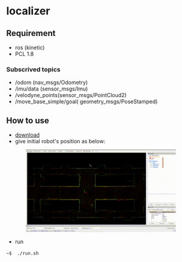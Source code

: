 # localizer

## Requirement
- ros (kinetic)
- PCL 1.8

### Subscrived topics
- /odom (nav_msgs/Odometry)
- /imu/data (sensor_msgs/Imu)
- /velodyne_points(sensor_msgs/PointCloud2)
- /move_base_simple/goal( geometry_msgs/PoseStamped)

## How to use
- [download](https://drive.google.com/file/d/1BaPeG6ogi5xXnTieIbWilvUuJZT4bIzt/view?usp=sharing)
- give initial robot's position as below:
<p align="center"><img src="example_data/init_pose.gif" width=400></p>

- run 
```
~$  ./run.sh
```
